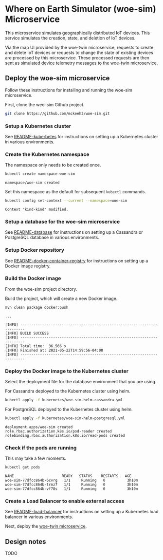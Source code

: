# Where on Earth Simulator (woe-sim) Microservice

This microservice simulates geographically distributed IoT devices. This service simulates the creation, state, and deletion of IoT devices.

Via the map UI provided by the woe-twin microservice, requests to create and delete IoT devices or requests to change the state of existing devices are processed by this microservice. These processed requests are then sent as simulated device telemetry messages to the woe-twin microservice.

## Deploy the woe-sim microservice

Follow these instructions for installing and running the woe-sim microservice.

First, clone the weo-sim Github project.

~~~bash
git clone https://github.com/mckeeh3/woe-sim.git
~~~

### Setup a Kubernetes cluster

See [README-kuberbetes](https://github.com/mckeeh3/woe-sim/blob/master/README-kubernetes.md) for instructions on setting up a Kubernetes cluster in various environments.

### Create the Kubernetes namespace

The namespace only needs to be created once.

~~~bash
kubectl create namespace woe-sim
~~~

~~~text
namespace/woe-sim created
~~~

Set this namespace as the default for subsequent `kubectl` commands.

~~~bash
kubectl config set-context --current --namespace=woe-sim
~~~

~~~text
Context "kind-kind" modified.
~~~

### Setup a database for the woe-sim microservice

See [README-database](https://github.com/mckeeh3/woe-sim/blob/master/README-database.md) for instructions on setting up a Cassandra or PostgreSQL database in various environments.

### Setup Docker repository

See [README-docker-container-registry](https://github.com/mckeeh3/woe-sim/blob/master/README-docker-container-registry.md) for instructions on setting up a Docker image registry.

### Build the Docker image

From the woe-sim project directory.

Build the project, which will create a new Docker image.

~~~bash
mvn clean package docker:push
~~~

~~~text
...

[INFO] ------------------------------------------------------------------------
[INFO] BUILD SUCCESS
[INFO] ------------------------------------------------------------------------
[INFO] Total time:  36.566 s
[INFO] Finished at: 2021-05-22T14:59:56-04:00
[INFO] ------------------------------------------------------------------------
~~~

### Deploy the Docker image to the Kubernetes cluster

Select the deployment file for the database environment that you are using.

For Cassandra deployed to the Kubernetes cluster using helm.

~~~bash
kubectl apply -f kubernetes/woe-sim-helm-cassandra.yml
~~~

For PostgreSQL deployed to the Kubernetes cluster using helm.

~~~bash
kubectl apply -f kubernetes/woe-sim-helm-postgresql.yml
~~~

~~~text
deployment.apps/woe-sim created
role.rbac.authorization.k8s.io/pod-reader created
rolebinding.rbac.authorization.k8s.io/read-pods created
~~~

### Check if the pods are running

This may take a few moments.

~~~bash
kubectl get pods
~~~

~~~text
NAME                      READY   STATUS    RESTARTS   AGE
woe-sim-77dfcc864b-6cvrg   1/1     Running   0          3h10m
woe-sim-77dfcc864b-trmz7   1/1     Running   0          3h10m
woe-sim-77dfcc864b-vf78s   1/1     Running   0          3h10m
~~~

### Create a Load Balancer to enable external access

See [README-load-balancer](https://github.com/mckeeh3/woe-sim/blob/master/README-load-balancer.md) for instructions on setting up a Kubernetes load balancer in various environments.

Next, deploy the [woe-twin microservice](https://github.com/mckeeh3/woe-twin).

## Design notes

TODO

